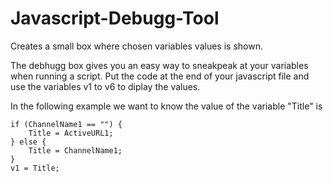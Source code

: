 # Javascript-Debugg-Tool
Creates a small box where chosen variables values is shown. 

The debhugg box gives you an easy way to sneakpeak at your variables when running a script.
Put the code at the end of your javascript file and use the variables v1 to v6 to diplay the values.

In the following example we want to know the value of the variable "Title" is

	if (ChannelName1 == "") {
		Title = ActiveURL1;
	} else {
		Title = ChannelName1;
	}
	v1 = Title;
